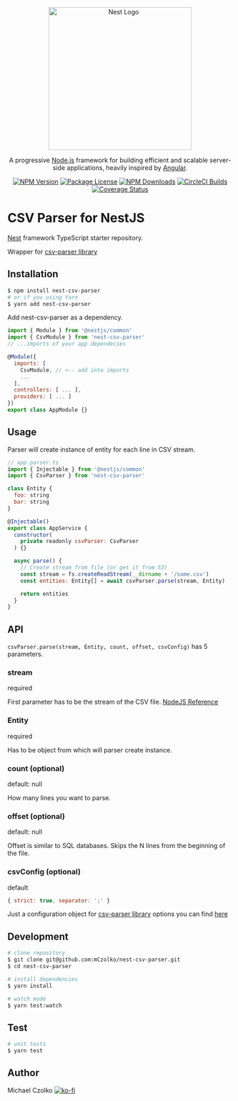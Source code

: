 <p align="center">
  <a href="http://nestjs.com/" target="blank"><img src="https://nestjs.com/img/logo_text.svg" width="320" alt="Nest Logo" /></a>
</p>

[travis-image]: https://api.travis-ci.org/nestjs/nest.svg?branch=master
[travis-url]: https://travis-ci.org/nestjs/nest
[linux-image]: https://img.shields.io/travis/nestjs/nest/master.svg?label=linux
[linux-url]: https://travis-ci.org/nestjs/nest

  <p align="center">A progressive <a href="http://nodejs.org" target="blank">Node.js</a> framework for building efficient and scalable server-side applications, heavily inspired by <a href="https://angular.io" target="blank">Angular</a>.</p>
    <p align="center">
<a href="https://www.npmjs.com/package/nest-csv-parser"><img src="https://img.shields.io/npm/v/nest-csv-parser.svg" alt="NPM Version" /></a>
<a href="https://www.npmjs.com/package/nest-csv-parser"><img src="https://img.shields.io/npm/l/nest-csv-parser.svg" alt="Package License" /></a>
<a href="https://www.npmjs.com/package/nest-csv-parser"><img src="https://img.shields.io/npm/dm/nest-csv-parser.svg" alt="NPM Downloads" /></a>
<a href="https://circleci.com/gh/mCzolko/nest-csv-parser"><img src="https://circleci.com/gh/mCzolko/nest-csv-parser.svg?style=svg" alt="CircleCI Builds" /></a>
<a href='https://coveralls.io/github/mCzolko/nest-csv-parser?branch=master'><img src='https://coveralls.io/repos/github/mCzolko/nest-csv-parser/badge.svg?branch=master' alt='Coverage Status' /></a>
</p>

# CSV Parser for NestJS

[Nest](https://github.com/nestjs/nest) framework TypeScript starter repository.

Wrapper for [csv-parser library](https://github.com/mafintosh/csv-parser)

## Installation

```bash
$ npm install nest-csv-parser
# or if you using Yarn
$ yarn add nest-csv-parser
```

Add nest-csv-parser as a dependency.

```js
import { Module } from '@nestjs/common'
import { CsvModule } from 'nest-csv-parser'
// ...imports of your app dependecies

@Module({
  imports: [
    CsvModule, // <-- add into imports
    ...
  ],
  controllers: [ ... ],
  providers: [ ... ]
})
export class AppModule {}
```

## Usage

Parser will create instance of entity for each line in CSV stream.

```js
// app.parser.ts
import { Injectable } from '@nestjs/common'
import { CsvParser } from 'nest-csv-parser'

class Entity {
  foo: string
  bar: string
}

@Injectable()
export class AppService {
  constructor(
    private readonly csvParser: CsvParser
  ) {}

  async parse() {
    // Create stream from file (or get it from S3)
    const stream = fs.createReadStream(__dirname + '/some.csv')
    const entities: Entity[] = await csvParser.parse(stream, Entity)

    return entities
  }
}
```

## API

`csvParser.parse(stream, Entity, count, offset, csvConfig)` has 5 parameters.

### stream

required

First parameter has to be the stream of the CSV file. [NodeJS Reference](https://nodejs.org/api/stream.html)

### Entity

required

Has to be object from which will parser create instance.

### count (optional)

default: null

How many lines you want to parse.

### offset (optional)

default: null

Offset is similar to SQL databases. Skips the N lines from the beginning of the file.

### csvConfig (optional)

default

```js
{ strict: true, separator: ';' }
```

Just a configuration object  for [csv-parser library](https://github.com/mafintosh/csv-parser) options you can find [here](https://github.com/mafintosh/csv-parser#api)

## Development

```bash
# clone repository
$ git clone git@github.com:mCzolko/nest-csv-parser.git
$ cd nest-csv-parser

# install dependencies
$ yarn install

# watch mode
$ yarn test:watch
```

## Test

```bash
# unit tests
$ yarn test
```

## Author
Michael Czolko
[![ko-fi](https://www.ko-fi.com/img/githubbutton_sm.svg)](https://ko-fi.com/N4N3145WR)
